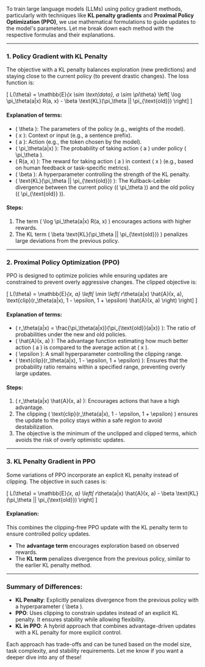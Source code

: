 To train large language models (LLMs) using policy gradient methods, particularly with techniques like **KL penalty gradients** and **Proximal Policy Optimization (PPO)**, we use mathematical formulations to guide updates to the model's parameters. Let me break down each method with the respective formulas and their explanations.

---

### 1. **Policy Gradient with KL Penalty**
The objective with a KL penalty balances exploration (new predictions) and staying close to the current policy (to prevent drastic changes). The loss function is:

\[
L(\theta) = \mathbb{E}_{x \sim \text{data}, a \sim \pi_\theta} \left[ \log \pi_\theta(a|x) R(a, x) - \beta \text{KL}(\pi_\theta || \pi_{\text{old}}) \right]
\]

#### Explanation of terms:
- \( \theta \): The parameters of the policy (e.g., weights of the model).
- \( x \): Context or input (e.g., a sentence prefix).
- \( a \): Action (e.g., the token chosen by the model).
- \( \pi_\theta(a|x) \): The probability of taking action \( a \) under policy \( \pi_\theta \).
- \( R(a, x) \): The reward for taking action \( a \) in context \( x \) (e.g., based on human feedback or task-specific metrics).
- \( \beta \): A hyperparameter controlling the strength of the KL penalty.
- \( \text{KL}(\pi_\theta || \pi_{\text{old}}) \): The Kullback-Leibler divergence between the current policy (\( \pi_\theta \)) and the old policy (\( \pi_{\text{old}} \)).

#### Steps:
1. The term \( \log \pi_\theta(a|x) R(a, x) \) encourages actions with higher rewards.
2. The KL term \( \beta \text{KL}(\pi_\theta || \pi_{\text{old}}) \) penalizes large deviations from the previous policy.

---

### 2. **Proximal Policy Optimization (PPO)**

PPO is designed to optimize policies while ensuring updates are constrained to prevent overly aggressive changes. The clipped objective is:

\[
L(\theta) = \mathbb{E}_{x, a} \left[ \min \left( r_\theta(a|x) \hat{A}(x, a), \text{clip}(r_\theta(a|x), 1 - \epsilon, 1 + \epsilon) \hat{A}(x, a) \right) \right]
\]

#### Explanation of terms:
- \( r_\theta(a|x) = \frac{\pi_\theta(a|x)}{\pi_{\text{old}}(a|x)} \): The ratio of probabilities under the new and old policies.
- \( \hat{A}(x, a) \): The advantage function estimating how much better action \( a \) is compared to the average action at \( x \).
- \( \epsilon \): A small hyperparameter controlling the clipping range.
- \( \text{clip}(r_\theta(a|x), 1 - \epsilon, 1 + \epsilon) \): Ensures that the probability ratio remains within a specified range, preventing overly large updates.

#### Steps:
1. \( r_\theta(a|x) \hat{A}(x, a) \): Encourages actions that have a high advantage.
2. The clipping \( \text{clip}(r_\theta(a|x), 1 - \epsilon, 1 + \epsilon) \) ensures the update to the policy stays within a safe region to avoid destabilization.
3. The objective is the minimum of the unclipped and clipped terms, which avoids the risk of overly optimistic updates.

---

### 3. **KL Penalty Gradient in PPO**

Some variations of PPO incorporate an explicit KL penalty instead of clipping. The objective in such cases is:

\[
L(\theta) = \mathbb{E}_{x, a} \left[ r_\theta(a|x) \hat{A}(x, a) - \beta \text{KL}(\pi_\theta || \pi_{\text{old}}) \right]
\]

#### Explanation:
This combines the clipping-free PPO update with the KL penalty term to ensure controlled policy updates.

- The **advantage term** encourages exploration based on observed rewards.
- The **KL term** penalizes divergence from the previous policy, similar to the earlier KL penalty method.

---

### Summary of Differences:
- **KL Penalty**: Explicitly penalizes divergence from the previous policy with a hyperparameter \( \beta \).
- **PPO**: Uses clipping to constrain updates instead of an explicit KL penalty. It ensures stability while allowing flexibility.
- **KL in PPO**: A hybrid approach that combines advantage-driven updates with a KL penalty for more explicit control.

Each approach has trade-offs and can be tuned based on the model size, task complexity, and stability requirements. Let me know if you want a deeper dive into any of these!